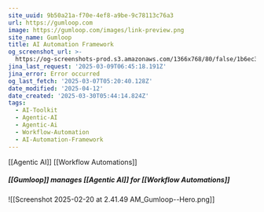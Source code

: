 ```yaml
---
site_uuid: 9b50a21a-f70e-4ef8-a9be-9c78113c76a3
url: https://gumloop.com
image: https://gumloop.com/images/link-preview.png
site_name: Gumloop
title: AI Automation Framework
og_screenshot_url: >-
  https://og-screenshots-prod.s3.amazonaws.com/1366x768/80/false/1b6ec3b8af38d1e248e978c042455b27a2aad3064ca94e0ef2191742410d4d02.jpeg
jina_last_request: '2025-03-09T06:45:18.191Z'
jina_error: Error occurred
og_last_fetch: '2025-03-07T05:20:40.128Z'
date_modified: '2025-04-12'
date_created: '2025-03-30T05:44:14.824Z'
tags:
  - AI-Toolkit
  - Agentic-AI
  - Agentic-Ai
  - Workflow-Automation
  - AI-Automation-Framework
---
```





























































































































































































































































[[Agentic AI]]
[[Workflow Automations]]

##### [[Gumloop]] manages [[Agentic AI]] for [[Workflow Automations]]
![[Screenshot 2025-02-20 at 2.41.49 AM_Gumloop--Hero.png]]
